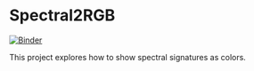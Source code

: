 # Spectral2RGB
[![Binder](https://mybinder.org/badge_logo.svg)](https://mybinder.org/v2/gh/fnemina/chlRho/master?filepath=chlRho.ipynb)

This project explores how to show spectral signatures as colors.
